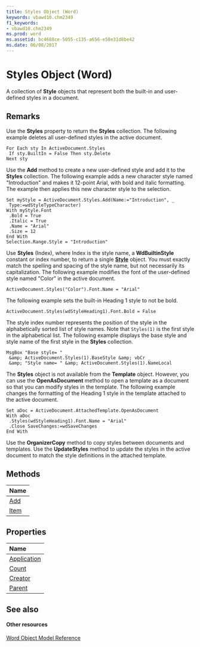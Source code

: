 ```yaml
---
title: Styles Object (Word)
keywords: vbawd10.chm2349
f1_keywords:
- vbawd10.chm2349
ms.prod: word
ms.assetid: bc4688ce-5055-c135-a656-e58e31d8be42
ms.date: 06/08/2017
---
```



# Styles Object (Word)

A collection of **Style** objects that represent both the built-in and user-defined styles in a document.


## Remarks

Use the **Styles** property to return the **Styles** collection. The following example deletes all user-defined styles in the active document.


```
For Each sty In ActiveDocument.Styles 
 If sty.BuiltIn = False Then sty.Delete 
Next sty
```

Use the **Add** method to create a new user-defined style and add it to the **Styles** collection. The following example adds a new character style named "Introduction" and makes it 12-point Arial, with bold and italic formatting. The example then applies this new character style to the selection.




```
Set myStyle = ActiveDocument.Styles.Add(Name:="Introduction", _ 
 Type:=wdStyleTypeCharacter) 
With myStyle.Font 
 .Bold = True 
 .Italic = True 
 .Name = "Arial" 
 .Size = 12 
End With 
Selection.Range.Style = "Introduction"
```

Use **Styles** (Index), where Index is the style name, a **WdBuiltinStyle** constant or index number, to return a single **[Style](style-object-word.md)** object. You must exactly match the spelling and spacing of the style name, but not necessarily its capitalization. The following example modifies the font of the user-defined style named "Color" in the active document.




```
ActiveDocument.Styles("Color").Font.Name = "Arial"
```

The following example sets the built-in Heading 1 style to not be bold.




```
ActiveDocument.Styles(wdStyleHeading1).Font.Bold = False
```

The style index number represents the position of the style in the alphabetically sorted list of style names. Note that  `Styles(1)` is the first style in the alphabetical list. The following example displays the base style and style name of the first style in the **Styles** collection.




```
MsgBox "Base style= " _ 
 &amp; ActiveDocument.Styles(1).BaseStyle &amp; vbCr _ 
 &amp; "Style name= " &amp; ActiveDocument.Styles(1).NameLocal
```

The **Styles** object is not available from the **Template** object. However, you can use the **OpenAsDocument** method to open a template as a document so that you can modify styles in the template. The following example changes the formatting of the Heading 1 style in the template attached to the active document.




```
Set aDoc = ActiveDocument.AttachedTemplate.OpenAsDocument 
With aDoc 
 .Styles(wdStyleHeading1).Font.Name = "Arial" 
 .Close SaveChanges:=wdSaveChanges 
End With
```

Use the **OrganizerCopy** method to copy styles between documents and templates. Use the **UpdateStyles** method to update the styles in the active document to match the style definitions in the attached template.


## Methods



|**Name**|
|:-----|
|[Add](styles-add-method-word.md)|
|[Item](styles-item-method-word.md)|

## Properties



|**Name**|
|:-----|
|[Application](styles-application-property-word.md)|
|[Count](styles-count-property-word.md)|
|[Creator](styles-creator-property-word.md)|
|[Parent](styles-parent-property-word.md)|

## See also


#### Other resources


[Word Object Model Reference](http://msdn.microsoft.com/library/be452561-b436-bb9b-6f94-3faa9a74a6fd%28Office.15%29.aspx)
